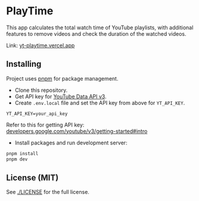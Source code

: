 # PlayTime

This app calculates the total watch time of YouTube playlists, with additional features to remove videos and check the duration of the watched videos.

Link: [yt-playtime.vercel.app](https://yt-playtime.vercel.app/)

## Installing

Project uses [pnpm](https://pnpm.io/) for package management.

- Clone this repository.
- Get API key for [YouTube Data API v3](https://console.cloud.google.com/marketplace/product/google/youtube.googleapis.com).
- Create `.env.local` file and set the API key from above for `YT_API_KEY`.

```
YT_API_KEY=your_api_key
```

Refer to this for getting API key: [developers.google.com/youtube/v3/getting-started#intro](https://developers.google.com/youtube/v3/getting-started#intro)

- Install packages and run development server:

```bash
pnpm install
pnpm dev
```

## License (MIT)

See [./LICENSE](./LICENSE) for the full license.
